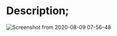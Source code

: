 # Description;

![Screenshot from 2020-08-09 07-56-48](https://user-images.githubusercontent.com/47820151/89735490-b55b8b80-da17-11ea-9b29-9268372b11b6.png)
